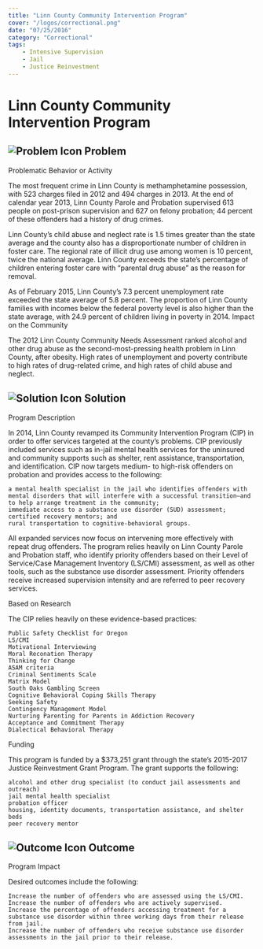 ```yaml
---
title: "Linn County Community Intervention Program"
cover: "/logos/correctional.png"
date: "07/25/2016"
category: "Correctional"
tags:
    - Intensive Supervision
    - Jail
    - Justice Reinvestment
---
```


# Linn County Community Intervention Program

## ![Problem Icon](https://github.com/google/material-design-icons/raw/master/alert/1x_web/ic_error_outline_black_48dp.png "Problem") Problem

Problematic Behavior or Activity

The most frequent crime in Linn County is methamphetamine possession, with 523 charges filed in 2012 and 494 charges in 2013. At the end of calendar year 2013, Linn County Parole and Probation supervised 613 people on post-prison supervision and 627 on felony probation; 44 percent of these offenders had a history of drug crimes.

Linn County’s child abuse and neglect rate is 1.5 times greater than the state average and the county also has a disproportionate number of children in foster care. The regional rate of illicit drug use among women is 10 percent, twice the national average. Linn County exceeds the state’s percentage of children entering foster care with “parental drug abuse” as the reason for removal.

As of February 2015, Linn County’s 7.3 percent unemployment rate exceeded the state average of 5.8 percent. The proportion of Linn County families with incomes below the federal poverty level is also higher than the state average, with 24.9 percent of children living in poverty in 2014.
Impact on the Community

The 2012 Linn County Community Needs Assessment ranked alcohol and other drug abuse as the second-most-pressing health problem in Linn County, after obesity. High rates of unemployment and poverty contribute to high rates of drug-related crime, and high rates of child abuse and neglect.
## ![Solution Icon](https://github.com/google/material-design-icons/raw/master/action/1x_web/ic_lightbulb_outline_black_48dp.png "Solution") Solution
Program Description

In 2014, Linn County revamped its Community Intervention Program (CIP) in order to offer services targeted at the county’s problems. CIP previously included services such as in-jail mental health services for the uninsured and community supports such as shelter, rent assistance, transportation, and identification. CIP now targets medium- to high-risk offenders on probation and provides access to the following:

    a mental health specialist in the jail who identifies offenders with mental disorders that will interfere with a successful transition—and to help arrange treatment in the community;
    immediate access to a substance use disorder (SUD) assessment;
    certified recovery mentors; and
    rural transportation to cognitive-behavioral groups.

All expanded services now focus on intervening more effectively with repeat drug offenders. The program relies heavily on Linn County Parole and Probation staff, who identify priority offenders based on their Level of Service/Case Management Inventory (LS/CMI) assessment, as well as other tools, such as the substance use disorder assessment. Priority offenders receive increased supervision intensity and are referred to peer recovery services.

Based on Research

The CIP relies heavily on these evidence-based practices:

    Public Safety Checklist for Oregon
    LS/CMI
    Motivational Interviewing
    Moral Reconation Therapy
    Thinking for Change
    ASAM criteria
    Criminal Sentiments Scale
    Matrix Model
    South Oaks Gambling Screen
    Cognitive Behavioral Coping Skills Therapy
    Seeking Safety
    Contingency Management Model
    Nurturing Parenting for Parents in Addiction Recovery
    Acceptance and Commitment Therapy
    Dialectical Behavioral Therapy

Funding

This program is funded by a $373,251 grant through the state’s 2015-2017 Justice Reinvestment Grant Program. The grant supports the following:

    alcohol and other drug specialist (to conduct jail assessments and outreach)
    jail mental health specialist
    probation officer
    housing, identity documents, transportation assistance, and shelter beds
    peer recovery mentor

## ![Outcome Icon](https://github.com/google/material-design-icons/raw/master/action/1x_web/ic_view_list_black_48dp.png "Outcome") Outcome

Program Impact

Desired outcomes include the following:

    Increase the number of offenders who are assessed using the LS/CMI.
    Increase the number of offenders who are actively supervised.
    Increase the percentage of offenders accessing treatment for a substance use disorder within three working days from their release from jail.
    Increase the number of offenders who receive substance use disorder assessments in the jail prior to their release.
